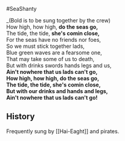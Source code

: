 #SeaShanty

_(Bold is to be sung together by the crew)  
How high, how high, **do the seas go,**  
The tide, the tide, **she's comin close,**  
For the seas have no friends nor foes,  
So we must stick together lads,  
Blue green waves are a fearsome one,  
That may take some of us to death,  
But with drinks swords hands legs and us,  
**Ain't nowhere that us lads can't go,  
How high, how high, do the seas go,  
The tide, the tide, she's comin close,  
But with our drinks and hands and legs,  
Ain't nowhere that us lads can't go!**

## History

Frequently sung by [[Hai-Eaght]] and pirates.